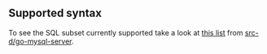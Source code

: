 ## Supported syntax

To see the SQL subset currently supported take a look at [this list](https://github.com/src-d/go-mysql-server/blob/9c3b77f244b0909fed15a669be2cdeb355462a7d/SUPPORTED.md) from [src-d/go-mysql-server](https://github.com/src-d/go-mysql-server).
